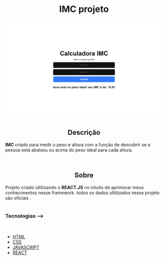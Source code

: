 
<h1 align='center'>IMC projeto</h1>

<img src ='./Sem título.png'>

<br/>

<h2 align='center'>Descrição</h2> 

**IMC** criado para medir o peso e altura com a função de descobrir se a pessoa está abaixou ou acima do peso ideal para cada altura.

<br/>

<h2 align='center'>Sobre</h2>

Projeto criado ultilizando o **REACT.JS** no intuito de aprimorar meus conhecimentos nesse framework. todos os dados ultilizados nesse projeto são oficiais .
<br/>
<br/>

### **Tecnologias** -->
<br/>

- [HTML]()
- [CSS]()
- [JAVASCRIPT]()
- [REACT]()



